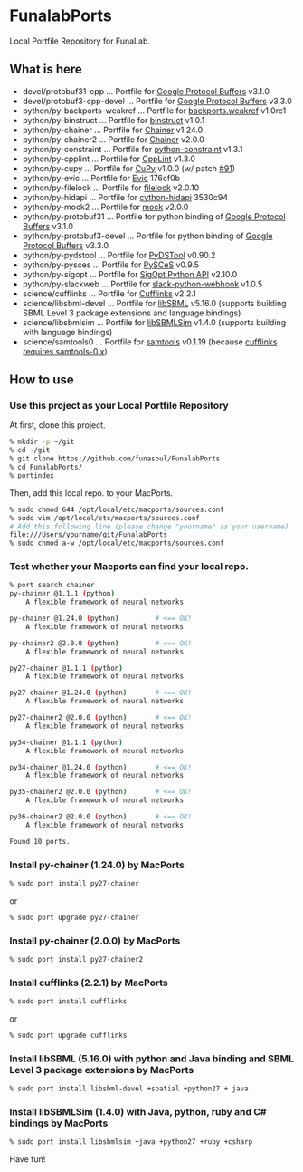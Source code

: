 # FunalabPorts
Local Portfile Repository for FunaLab.

## What is here
* devel/protobuf31-cpp   ... Portfile for [Google Protocol Buffers](https://developers.google.com/protocol-buffers/) v3.1.0
* devel/protobuf3-cpp-devel   ... Portfile for [Google Protocol Buffers](https://developers.google.com/protocol-buffers/) v3.3.0
* python/py-backports-weakref  ... Portfile for [backports.weakref](https://github.com/pjdelport/backports.weakref) v1.0rc1
* python/py-binstruct  ... Portfile for [binstruct](https://pypi.python.org/pypi/binstruct) v1.0.1
* python/py-chainer  ... Portfile for [Chainer](https://chainer.org) v1.24.0
* python/py-chainer2 ... Portfile for [Chainer](https://chainer.org) v2.0.0
* python/py-constraint  ... Portfile for [python-constraint](https://pypi.python.org/pypi/python-constraint) v1.3.1
* python/py-cpplint  ... Portfile for [CppLint](https://pypi.python.org/pypi/cpplint) v1.3.0
* python/py-cupy     ... Portfile for [CuPy](https://github.com/cupy/cupy) v1.0.0 (w/ patch [#91](https://github.com/cupy/cupy/pull/91))
* python/py-evic     ... Portfile for [Evic](https://github.com/Ban3/python-evic) 176cf0b
* python/py-filelock ... Portfile for [filelock](https://pypi.python.org/pypi/filelock) v2.0.10
* python/py-hidapi   ... Portfile for [cython-hidapi](https://github.com/gbishop/cython-hidapi) 3530c94
* python/py-mock2 ... Portfile for [mock](https://github.com/testing-cabal/mock) v2.0.0
* python/py-protobuf31 ... Portfile for python binding of [Google Protocol Buffers](https://developers.google.com/protocol-buffers/) v3.1.0
* python/py-protobuf3-devel ... Portfile for python binding of [Google Protocol Buffers](https://developers.google.com/protocol-buffers/) v3.3.0
* python/py-pydstool ... Portfile for [PyDSTool](http://pydstool.sf.net) v0.90.2
* python/py-pysces   ... Portfile for [PySCeS](http://pysces.sf.net) v0.9.5
* python/py-sigopt   ... Portfile for [SigOpt Python API](https://github.com/sigopt/sigopt-python) v2.10.0
* python/py-slackweb ... Portfile for [slack-python-webhook](https://github.com/satoshi03/slack-python-webhook) v1.0.5
* science/cufflinks  ... Portfile for [Cufflinks](http://cole-trapnell-lab.github.io/cufflinks/) v2.2.1
* science/libsbml-devel ... Portfile for [libSBML](http://sbml.org/Software/libSBML) v5.16.0 (supports building SBML Level 3 package extensions and language bindings)
* science/libsbmlsim ... Portfile for [libSBMLSim](https://fun.bio.keio.ac.jp/software/libsbmlsim/) v1.4.0 (supports building with language bindings)
* science/samtools0  ... Portfile for [samtools](http://samtools.sourceforge.net) v0.1.19 (because [cufflinks requires samtools-0.x](https://github.com/cole-trapnell-lab/cufflinks/issues/14))

## How to use
### Use this project as your Local Portfile Repository
At first, clone this project.
```sh
% mkdir -p ~/git
% cd ~/git
% git clone https://github.com/funasoul/FunalabPorts
% cd FunalabPorts/
% portindex
```
Then, add this local repo. to your MacPorts.
```sh
% sudo chmod 644 /opt/local/etc/macports/sources.conf
% sudo vim /opt/local/etc/macports/sources.conf
# Add this following line (please change "yourname" as your username)
file:///Users/yourname/git/FunalabPorts
% sudo chmod a-w /opt/local/etc/macports/sources.conf
```

### Test whether your Macports can find your local repo.
```sh
% port search chainer
py-chainer @1.1.1 (python)
    A flexible framework of neural networks

py-chainer @1.24.0 (python)         # <== OK!
    A flexible framework of neural networks

py-chainer2 @2.0.0 (python)         # <== OK!
    A flexible framework of neural networks

py27-chainer @1.1.1 (python)
    A flexible framework of neural networks

py27-chainer @1.24.0 (python)       # <== OK!
    A flexible framework of neural networks

py27-chainer2 @2.0.0 (python)       # <== OK!
    A flexible framework of neural networks

py34-chainer @1.1.1 (python)
    A flexible framework of neural networks

py34-chainer @1.24.0 (python)       # <== OK!
    A flexible framework of neural networks

py35-chainer2 @2.0.0 (python)       # <== OK!
    A flexible framework of neural networks

py36-chainer2 @2.0.0 (python)       # <== OK!
    A flexible framework of neural networks

Found 10 ports.
```

### Install py-chainer (1.24.0) by MacPorts
```sh
% sudo port install py27-chainer
```
or
```sh
% sudo port upgrade py27-chainer
```

### Install py-chainer (2.0.0) by MacPorts
```sh
% sudo port install py27-chainer2
```

### Install cufflinks (2.2.1) by MacPorts
```sh
% sudo port install cufflinks
```
or
```sh
% sudo port upgrade cufflinks
```

### Install libSBML (5.16.0) with python and Java binding and SBML Level 3 package extensions by MacPorts
```sh
% sudo port install libsbml-devel +spatial +python27 + java
```

### Install libSBMLSim (1.4.0) with Java, python, ruby and C# bindings by MacPorts
```sh
% sudo port install libsbmlsim +java +python27 +ruby +csharp
```

Have fun!
